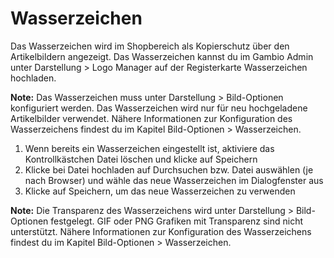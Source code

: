# Wasserzeichen 

Das Wasserzeichen wird im Shopbereich als Kopierschutz über den Artikelbildern angezeigt. Das Wasserzeichen kannst du im Gambio Admin unter Darstellung \> Logo Manager auf der Registerkarte Wasserzeichen hochladen.

**Note:** Das Wasserzeichen muss unter Darstellung \> Bild-Optionen konfiguriert werden. Das Wasserzeichen wird nur für neu hochgeladene Artikelbilder verwendet. Nähere Informationen zur Konfiguration des Wasserzeichens findest du im Kapitel Bild-Optionen \> Wasserzeichen.

1.  Wenn bereits ein Wasserzeichen eingestellt ist, aktiviere das Kontrollkästchen Datei löschen und klicke auf Speichern
2.  Klicke bei Datei hochladen auf Durchsuchen bzw. Datei auswählen \(je nach Browser\) und wähle das neue Wasserzeichen im Dialogfenster aus
3.  Klicke auf Speichern, um das neue Wasserzeichen zu verwenden

**Note:** Die Transparenz des Wasserzeichens wird unter Darstellung \> Bild-Optionen festgelegt. GIF oder PNG Grafiken mit Transparenz sind nicht unterstützt. Nähere Informationen zur Konfiguration des Wasserzeichens findest du im Kapitel Bild-Optionen \> Wasserzeichen.




